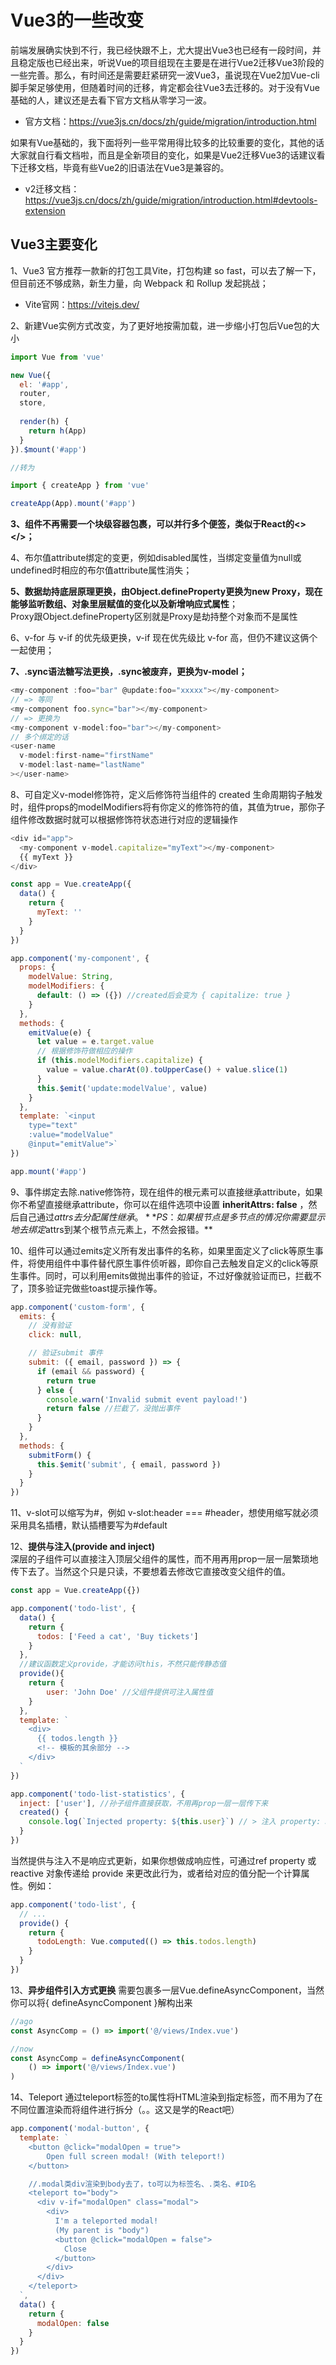 # Vue3的一些改变

前端发展确实快到不行，我已经快跟不上，尤大提出Vue3也已经有一段时间，并且稳定版也已经出来，听说Vue的项目组现在主要是在进行Vue2迁移Vue3阶段的一些完善。那么，有时间还是需要赶紧研究一波Vue3，虽说现在Vue2加Vue-cli脚手架足够使用，但随着时间的迁移，肯定都会往Vue3去迁移的。对于没有Vue基础的人，建议还是去看下官方文档从零学习一波。
- 官方文档：https://vue3js.cn/docs/zh/guide/migration/introduction.html

如果有Vue基础的，我下面将列一些平常用得比较多的比较重要的变化，其他的话大家就自行看文档啦，而且是全新项目的变化，如果是Vue2迁移Vue3的话建议看下迁移文档，毕竟有些Vue2的旧语法在Vue3是兼容的。
- v2迁移文档：https://vue3js.cn/docs/zh/guide/migration/introduction.html#devtools-extension

## Vue3主要变化
1、Vue3 官方推荐一款新的打包工具Vite，打包构建 so fast，可以去了解一下，但目前还不够成熟，新生力量，向 Webpack 和 Rollup 发起挑战；
- Vite官网：https://vitejs.dev/

2、新建Vue实例方式改变，为了更好地按需加载，进一步缩小打包后Vue包的大小
```js
import Vue from 'vue'

new Vue({
  el: '#app',
  router,
  store,
  
  render(h) {
    return h(App)
  }
}).$mount('#app')

//转为

import { createApp } from 'vue'

createApp(App).mount('#app')
```
**3、组件不再需要一个块级容器包裹，可以并行多个便签，类似于React的<></>；**

4、布尔值attribute绑定的变更，例如disabled属性，当绑定变量值为null或undefined时相应的布尔值attribute属性消失；

**5、数据劫持底层原理更换，由Object.defineProperty更换为new Proxy，现在能够监听数组、对象里层赋值的变化以及新增响应式属性**；  
Proxy跟Object.defineProperty区别就是Proxy是劫持整个对象而不是属性

6、v-for 与 v-if  的优先级更换，v-if 现在优先级比 v-for 高，但仍不建议这俩个一起使用；

**7、.sync语法糖写法更换，.sync被废弃，更换为v-model；**
```js
<my-component :foo="bar" @update:foo="xxxxx"></my-component>
// => 等同
<my-component foo.sync="bar"></my-component>
// => 更换为
<my-component v-model:foo="bar"></my-component>
// 多个绑定的话
<user-name
  v-model:first-name="firstName"
  v-model:last-name="lastName"
></user-name>
```

8、可自定义v-model修饰符，定义后修饰符当组件的 created 生命周期钩子触发时，组件props的modelModifiers将有你定义的修饰符的值，其值为true，那你子组件修改数据时就可以根据修饰符状态进行对应的逻辑操作
```js
<div id="app">
  <my-component v-model.capitalize="myText"></my-component>
  {{ myText }}
</div>

const app = Vue.createApp({
  data() {
    return {
      myText: ''
    }
  }
})

app.component('my-component', {
  props: {
    modelValue: String,
    modelModifiers: {
      default: () => ({}) //created后会变为 { capitalize: true }
    }
  },
  methods: {
    emitValue(e) {
      let value = e.target.value
      // 根据修饰符做相应的操作
      if (this.modelModifiers.capitalize) {
        value = value.charAt(0).toUpperCase() + value.slice(1)
      }
      this.$emit('update:modelValue', value)
    }
  },
  template: `<input
    type="text"
    :value="modelValue"
    @input="emitValue">`
})

app.mount('#app')
```

9、事件绑定去除.native修饰符，现在组件的根元素可以直接继承attribute，如果你不希望直接继承attribute，你可以在组件选项中设置 **inheritAttrs: false** ，然后自己通过$attrs去分配属性继承。**PS：如果根节点是多节点的情况你需要显示地去绑定$attrs到某个根节点元素上，不然会报错。**

10、组件可以通过emits定义所有发出事件的名称，如果里面定义了click等原生事件，将使用组件中事件替代原生事件侦听器，即你自己去触发自定义的click等原生事件。同时，可以利用emits做抛出事件的验证，不过好像就验证而已，拦截不了，顶多验证完做些toast提示操作等。
```js
app.component('custom-form', {
  emits: {
    // 没有验证
    click: null,

    // 验证submit 事件
    submit: ({ email, password }) => {
      if (email && password) {
        return true
      } else {
        console.warn('Invalid submit event payload!')
        return false //拦截了，没抛出事件
      }
    }
  },
  methods: {
    submitForm() {
      this.$emit('submit', { email, password })
    }
  }
})
```
11、v-slot可以缩写为#，例如 v-slot:header === #header，想使用缩写就必须采用具名插槽，默认插槽要写为#default

12、**提供与注入(provide and inject)**  
深层的子组件可以直接注入顶层父组件的属性，而不用再用prop一层一层繁琐地传下去了。当然这个只是只读，不要想着去修改它直接改变父组件的值。
```js
const app = Vue.createApp({})

app.component('todo-list', {
  data() {
    return {
      todos: ['Feed a cat', 'Buy tickets']
    }
  },
  //建议函数定义provide，才能访问this，不然只能传静态值
  provide(){
    return {
        user: 'John Doe' //父组件提供可注入属性值
    }
  },
  template: `
    <div>
      {{ todos.length }}
      <!-- 模板的其余部分 -->
    </div>
  `
})

app.component('todo-list-statistics', {
  inject: ['user'], //孙子组件直接获取，不用再prop一层一层传下来
  created() {
    console.log(`Injected property: ${this.user}`) // > 注入 property: John Doe
  }
})
```
当然提供与注入不是响应式更新，如果你想做成响应性，可通过ref property 或 reactive 对象传递给 provide 来更改此行为，或者给对应的值分配一个计算属性。例如：
```js
app.component('todo-list', {
  // ...
  provide() {
    return {
      todoLength: Vue.computed(() => this.todos.length)
    }
  }
})
```
13、**异步组件引入方式更换**
需要包裹多一层Vue.defineAsyncComponent，当然你可以将{ defineAsyncComponent }解构出来
```js
//ago
const AsyncComp = () => import('@/views/Index.vue')

//now 
const AsyncComp = defineAsyncComponent(
    () => import('@/views/Index.vue')
)
```

14、Teleport
通过teleport标签的to属性将HTML渲染到指定标签，而不用为了在不同位置渲染而将组件进行拆分（。。这又是学的React吧）
```js
app.component('modal-button', {
  template: `
    <button @click="modalOpen = true">
        Open full screen modal! (With teleport!)
    </button>

    //.modal类div渲染到body去了，to可以为标签名、.类名、#ID名
    <teleport to="body">
      <div v-if="modalOpen" class="modal">
        <div>
          I'm a teleported modal! 
          (My parent is "body")
          <button @click="modalOpen = false">
            Close
          </button>
        </div>
      </div>
    </teleport>
  `,
  data() {
    return { 
      modalOpen: false
    }
  }
})
```
